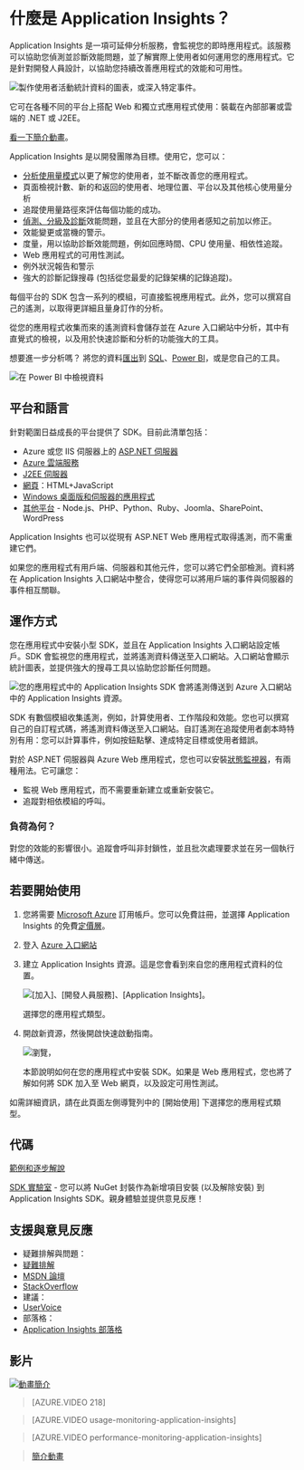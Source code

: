 <properties 
	pageTitle="使用 Application Insights 進行分析 | Microsoft Azure" 
	description="裝置和 Web 應用程式分析。追蹤即時 Web 應用程式的使用情况和效能。偵測、分級和診斷問題。持續監視並改善您的使用者的成功。" 
	services="application-insights" 
    documentationCenter=""
	authors="alancameronwills" 
	manager="douge"/>

<tags 
	ms.service="application-insights" 
	ms.workload="tbd" 
	ms.tgt_pltfrm="ibiza" 
	ms.devlang="na" 
	ms.topic="article" 
	ms.date="06/06/2016" 
	ms.author="awills"/>
 
# 什麼是 Application Insights？

Application Insights 是一項可延伸分析服務，會監視您的即時應用程式。該服務可以協助您偵測並診斷效能問題，並了解實際上使用者如何運用您的應用程式。它是針對開發人員設計，以協助您持續改善應用程式的效能和可用性。

![製作使用者活動統計資料的圖表，或深入特定事件。](./media/app-insights-overview/00-sample.png)

它可在各種不同的平台上搭配 Web 和獨立式應用程式使用：裝載在內部部署或雲端的 .NET 或 J2EE。

[看一下簡介動畫](https://www.youtube.com/watch?v=fX2NtGrh-Y0)。

Application Insights 是以開發團隊為目標。使用它，您可以：

* [分析使用量模式][knowUsers]以更了解您的使用者，並不斷改善您的應用程式。
 * 頁面檢視計數、新的和返回的使用者、地理位置、平台以及其他核心使用量分析
 * 追蹤使用量路徑來評估每個功能的成功。
* [偵測、分級及診斷][detect]效能問題，並且在大部分的使用者感知之前加以修正。
 *  效能變更或當機的警示。
 *  度量，用以協助診斷效能問題，例如回應時間、CPU 使用量、相依性追蹤。
 *  Web 應用程式的可用性測試。
 *  例外狀況報告和警示
 *  強大的診斷記錄搜尋 (包括從您最愛的記錄架構的記錄追蹤)。

每個平台的 SDK 包含一系列的模組，可直接監視應用程式。此外，您可以撰寫自己的遙測，以取得更詳細且量身訂作的分析。

從您的應用程式收集而來的遙測資料會儲存並在 Azure 入口網站中分析，其中有直覺式的檢視，以及用於快速診斷和分析的功能強大的工具。



想要進一步分析嗎？ 將您的資料[匯出](app-insights-export-telemetry.md)到 [SQL](app-insights-code-sample-export-telemetry-sql-database.md)、[Power BI](app-insights-export-power-bi.md)，或是您自己的工具。

![在 Power BI 中檢視資料](./media/app-insights-overview/210.png)

## 平台和語言

針對範圍日益成長的平台提供了 SDK。目前此清單包括：

 * Azure 或您 IIS 伺服器上的 [ASP.NET 伺服器][greenbrown]
 * [Azure 雲端服務](app-insights-cloudservices.md)
 * [J2EE 伺服器][java]
 * [網頁][client]：HTML+JavaScript
 * [Windows 桌面版和伺服器的應用程式][desktop]
 * [其他平台][platforms] - Node.js、PHP、Python、Ruby、Joomla、SharePoint、WordPress

Application Insights 也可以從現有 ASP.NET Web 應用程式取得遙測，而不需重建它們。

如果您的應用程式有用戶端、伺服器和其他元件，您可以將它們全部檢測。資料將在 Application Insights 入口網站中整合，使得您可以將用戶端的事件與伺服器的事件相互關聯。


## 運作方式

您在應用程式中安裝小型 SDK，並且在 Application Insights 入口網站設定帳戶。SDK 會監視您的應用程式，並將遙測資料傳送至入口網站。入口網站會顯示統計圖表，並提供強大的搜尋工具以協助您診斷任何問題。

![您的應用程式中的 Application Insights SDK 會將遙測傳送到 Azure 入口網站中的 Application Insights 資源。](./media/app-insights-overview/01-scheme.png)

SDK 有數個模組收集遙測，例如，計算使用者、工作階段和效能。您也可以撰寫自己的自訂程式碼，將遙測資料傳送至入口網站。自訂遙測在追蹤使用者劇本時特別有用：您可以計算事件，例如按鈕點擊、達成特定目標或使用者錯誤。

對於 ASP.NET 伺服器與 Azure Web 應用程式，您也可以安裝[狀態監視器][redfield]，有兩種用法。它可讓您：

* 監視 Web 應用程式，而不需要重新建立或重新安裝它。
* 追蹤對相依模組的呼叫。



### 負荷為何？

對您的效能的影響很小。追蹤會呼叫非封鎖性，並且批次處理要求並在另一個執行緒中傳送。



## 若要開始使用

1. 您將需要 [Microsoft Azure](http://azure.com) 訂用帳戶。您可以免費註冊，並選擇 Application Insights 的免費[定價層](https://azure.microsoft.com/pricing/details/application-insights/)。

2. 登入 [Azure 入口網站](https://portal.azure.com)
3. 建立 Application Insights 資源。這是您會看到來自您的應用程式資料的位置。

    ![[加入]、[開發人員服務]、[Application Insights]。](./media/app-insights-overview/11-new.png)

    選擇您的應用程式類型。

4. 開啟新資源，然後開啟快速啟動指南。
    
    ![瀏覽，](./media/app-insights-overview/quickstart.png)

    本節說明如何在您的應用程式中安裝 SDK。如果是 Web 應用程式，您也將了解如何將 SDK 加入至 Web 網頁，以及設定可用性測試。


如需詳細資訊，請在此頁面左側導覽列中的 [開始使用] 下選擇您的應用程式類型。

## 代碼


[範例和逐步解說](app-insights-code-samples.md)

[SDK 實驗室](https://www.myget.org/gallery/applicationinsights-sdk-labs) - 您可以將 NuGet 封裝作為新增項目安裝 (以及解除安裝) 到 Application Insights SDK。親身體驗並提供意見反應！


## 支援與意見反應

* 疑難排解與問題：
 * [疑難排解][qna]
 * [MSDN 論壇](https://social.msdn.microsoft.com/Forums/vstudio/home?forum=ApplicationInsights)
 * [StackOverflow](http://stackoverflow.com/questions/tagged/ms-application-insights)
* 建議：
 * [UserVoice](https://visualstudio.uservoice.com/forums/357324)
* 部落格：
 * [Application Insights 部落格](https://azure.microsoft.com/blog/tag/application-insights)


## 影片

[![動畫簡介](./media/app-insights-overview/video-front-1.png)](https://www.youtube.com/watch?v=fX2NtGrh-Y0)

> [AZURE.VIDEO 218]

> [AZURE.VIDEO usage-monitoring-application-insights]

> [AZURE.VIDEO performance-monitoring-application-insights]

> [簡介動畫](https://www.youtube.com/watch?v=fX2NtGrh-Y0)


<!--Link references-->

[android]: https://github.com/Microsoft/ApplicationInsights-Android
[azure]: ../insights-perf-analytics.md
[client]: app-insights-javascript.md
[desktop]: app-insights-windows-desktop.md
[detect]: app-insights-detect-triage-diagnose.md
[greenbrown]: app-insights-asp-net.md
[ios]: https://github.com/Microsoft/ApplicationInsights-iOS
[java]: app-insights-java-get-started.md
[knowUsers]: app-insights-overview-usage.md
[platforms]: app-insights-platforms.md
[portal]: http://portal.azure.com/
[qna]: app-insights-troubleshoot-faq.md
[redfield]: app-insights-monitor-performance-live-website-now.md
[windows]: app-insights-windows-get-started.md

 

<!---HONumber=AcomDC_0713_2016-->